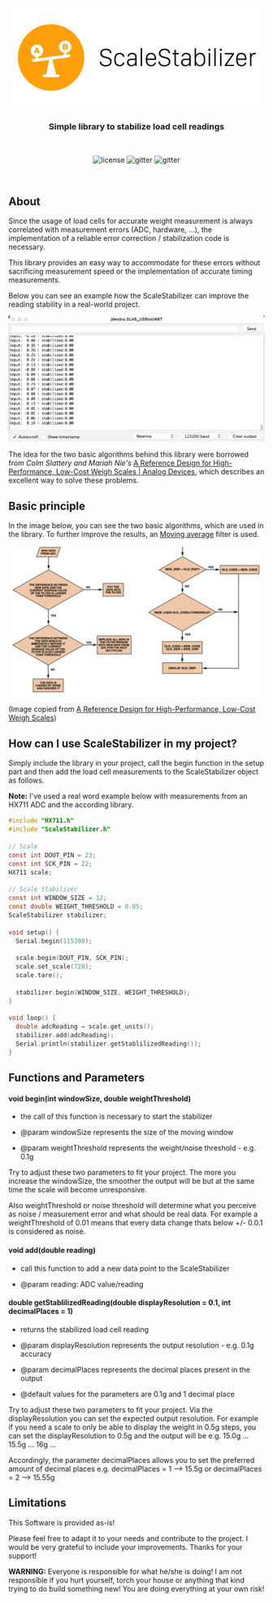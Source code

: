 <p align="center">
  <img width="500" src="assets/logo.png">
  <h3 align="center">Simple library to stabilize load cell readings</h3></br>
  <p align="center">
    <img alt="license" src="https://img.shields.io/badge/license-MIT-blue">
    <img alt="gitter" src="https://img.shields.io/badge/Arduino-blue">
    <img alt="gitter" src="https://img.shields.io/badge/PlatformIO-blue">
  </p>
</p>
<br>

## About

Since the usage of load cells for accurate weight measurement is always correlated with measurement errors (ADC, hardware, ...), the implementation of a reliable error correction / stabilization code is necessary.

This library provides an easy way to accommodate for these errors without sacrificing measurement speed or the implementation of accurate timing measurements.

Below you can see an example how the ScaleStabilizer can improve the reading stability in a real-world project.

![](assets/ScaleStabilizer.gif)

The idea for the two basic algorithms behind this library were borrowed from *Colm Slattery* *and Mariah Nie's* [A Reference Design for High-Performance, Low-Cost Weigh Scales | Analog Devices](https://www.analog.com/en/analog-dialogue/articles/a-reference-design-for-weigh-scales.html), which describes an excellent way to solve these problems.

## Basic principle

In the image below, you can see the two basic algorithms, which are used in the library. To further improve the results, an [Moving average](https://en.wikipedia.org/wiki/Moving_average) filter is used.

![](assets/principle.png)

(Image copied from [A Reference Design for High-Performance, Low-Cost Weigh Scales](https://www.analog.com/en/analog-dialogue/articles/a-reference-design-for-weigh-scales.html))

## How can I use ScaleStabilizer in my project?

Simply include the library in your project, call the begin function in the setup part and then add the load cell measurements to the ScaleStabilizer object as follows.

**Note:** I've used a real word example below with measurements from an HX711 ADC and the according library.

```C
#include "HX711.h"
#include "ScaleStabilizer.h"

// Scale
const int DOUT_PIN = 23;
const int SCK_PIN = 22;
HX711 scale;

// Scale Stabilizer
const int WINDOW_SIZE = 12;
const double WEIGHT_THRESHOLD = 0.05;
ScaleStabilizer stabilizer;

void setup() {
  Serial.begin(115200);

  scale.begin(DOUT_PIN, SCK_PIN);
  scale.set_scale(720);
  scale.tare();

  stabilizer.begin(WINDOW_SIZE, WEIGHT_THRESHOLD);
}

void loop() {
  double adcReading = scale.get_units();
  stabilizer.add(adcReading);
  Serial.println(stabilizer.getStablilizedReading());
}
```

## Functions and Parameters

#### void begin(int windowSize, double weightThreshold)

- the call of this function is necessary to start the stabilizer
* @param windowSize represents the size of the moving window

* @param weightThreshold represents the weight/noise threshold - e.g. 0.1g

Try to adjust these two parameters to fit your project. The more you increase the windowSize, the smoother the output will be but at the same time the scale will become unresponsive.

Also weightThreshold or noise threshold will determine what you perceive as noise / measurement error and what should be real data. For example a weightThreshold of 0.01 means that every data change thats below +/- 0.0.1 is considered as noise.

#### void add(double reading)

- call this function to add a new data point to the ScaleStabilizer

- @param reading: ADC value/reading

#### double getStablilizedReading(double displayResolution = 0.1, int decimalPlaces = 1)

- returns the stabilized load cell reading

- @param displayResolution represents the output resolution - e.g. 0.1g accuracy

- @param decimalPlaces represents the decimal places present in the output

- @default values for the parameters are 0.1g and 1 decimal place

Try to adjust these two parameters to fit your project. Via the displayResolution you can set the expected output resolution. For example if you need a scale to only be able to display the weight in 0.5g steps, you can set the displayResolution to 0.5g and the output will be e.g. 15.0g ... 15.5g ... 16g ...

Accordingly, the parameter decimalPlaces allows you to set the preferred amount of decimal places e.g. decimalPlaces = 1 --> 15.5g or decimalPlaces = 2 --> 15.55g

## Limitations

This Software is provided as-is!

Please feel free to adapt it to your needs and contribute to the project. I would be very grateful to include your improvements. Thanks for your support!

**WARNING:** Everyone is responsible for what he/she is doing! I am not responsible if you hurt yourself, torch your house or anything that kind trying to do build something new! You are doing everything at your own risk!
